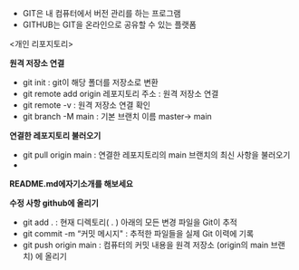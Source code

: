 - GIT은 내 컴퓨터에서 버전 관리를 하는 프로그램
- GITHUB는 GIT을 온라인으로 공유할 수 있는 플랫폼

<개인 리포지토리>

**원격 저장소 연결**

- git init : git이 해당 폴더를 저장소로 변환
- git remote add origin 레포지토리 주소 : 원격 저장소 연결
- git remote -v : 원격 저장소 연결 확인
- git branch -M main : 기본 브랜치 이름 master-> main

**연결한 레포지토리 불러오기**

- git pull origin main : 연결한 레포지토리의 main 브랜치의 최신 사항을 불러오기
- 

**README.md에자기소개를 해보세요**

**수정 사항 github에 올리기**

- git add . : 현재 디렉토리( . ) 아래의 모든 변경 파일을 Git이 추적
- git commit -m “커밋 메시지" : 추적한 파일들을 실제 Git 이력에 기록
- git push origin main : 컴퓨터의 커밋 내용을 원격 저장소 (origin의 main 브랜치) 에 올리기